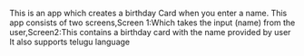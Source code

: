 This is an app which creates a birthday Card when you enter a name.
This app consists of two screens,Screen 1:Which takes the input (name) from the user,Screen2:This contains a birthday card with the name provided by user
It also supports telugu language
